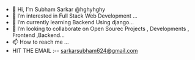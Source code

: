 - 👋 Hi, I’m  Subham Sarkar @hghyhghy 
- 👀 I’m interested in Full Stack Web Development ...
- 🌱 I’m currently learning  Backend  Using django...
- 💞️ I’m looking to collaborate on Open Sourec Projects , Developments , Frontend ,Backend...
- 📫 How to reach me ...
- HIT THE EMAIL :-- sarkarsubham624@gmail.com

<!---
hghyhghy/hghyhghy is a ✨ special ✨ repository because its `README.md` (this file) appears on your GitHub profile.
You can click the Preview link to take a look at your changes.
--->
